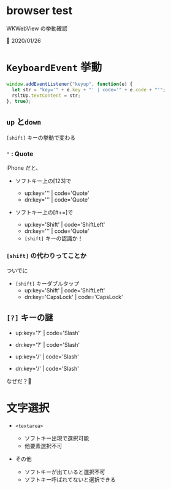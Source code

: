 # browser test

WKWebView の挙動確認

📝 2020/01/26

# `KeyboardEvent` 挙動

``` js
window.addEventListener("keyup", function(e) {
  let str = "key='" + e.key + "' | code='" + e.code + "'";
  rsltUp.textContent = str;
}, true);
```

## `up` と`down`
`[shift]` キーの挙動で変わる

### `'` : Quote
iPhone だと、

- ソフトキー上の[123]で
	- up:key=''' | code='Quote'
	- dn:key=''' | code='Quote'

- ソフトキー上の[#+=]で
	- up:key='Shift' | code='ShiftLeft'
	- dn:key=''' | code='Quote'
	- `[shift]` キーの認識か！

### `[shift]` の代わりってことか
ついでに

- `[shift]` キーダブルタップ
	- up:key='Shift' | code='ShiftLeft'
	- dn:key='CapsLock' | code='CapsLock'

## `[?]` キーの謎

- up:key='?' | code='Slash'
- dn:key='?' | code='Slash'


- up:key='/' | code='Slash'
- dn:key='/' | code='Slash'


なぜだ？🤔


# 文字選択

- `<textarea>`
	- ソフトキー出現で選択可能
	- 他要素選択不可

- その他
	- ソフトキーが出ていると選択不可
	- ソフトキー呼ばれてないと選択できる
